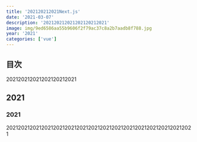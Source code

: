 ```yaml
---
title: '202120212021Next.js'
date: '2021-03-07'
description: '202120212021202120212021'
image: img/9ed6586aa55b9606f2f79ac37c8a2b7aadb8f788.jpg
year: '2021'
categories: ['vue']
---
```


## 目次

202120212021202120212021

## 2021

### 2021

2021202120212021202120212021202120212021202120212021202120212021